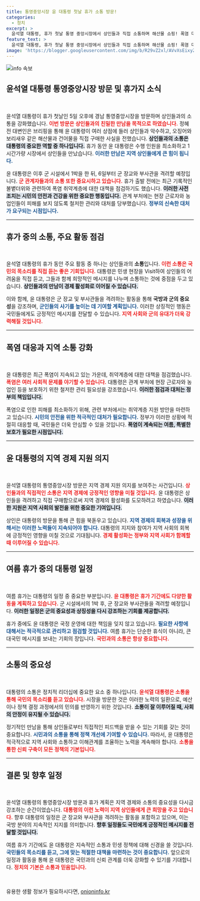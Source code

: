 ```yaml
---
title: 통영중앙시장 윤 대통령 첫날 휴가 소통 방문!
categories:
  - 정치
excerpt: >
  윤석열 대통령, 휴가 첫날 통영 중앙시장에서 상인들과 직접 소통하며 해산물 쇼핑! 폭염 대책도 강조한 그는 부사관 격려를 위해 군 시설로 향합니다.
feature_text: >
  윤석열 대통령, 휴가 첫날 통영 중앙시장에서 상인들과 직접 소통하며 해산물 쇼핑! 폭염 대책도 강조한 그는 부사관 격려를 위해 군 시설로 향합니다.
image: 'https://blogger.googleusercontent.com/img/b/R29vZ2xl/AVvXsEixyZcFfHzMRdzZMjFBmAUKJYCLCGyLL1o632UiGVXcaFdKo_bkvkuCioo0uUKlGfBVcT3P84aROyZIXSBEx3Aw5nCQ3pTgDom1WDC4m8eifvWiAmWEEVb4x6G_l8C0QH225ldMjyaFvpxGEBGNO37VmDTDMHGhJPq73UglMfDca1-0aw/s1600/blogspot.png'
---
```


<p><img src="https://blogger.googleusercontent.com/img/b/R29vZ2xl/AVvXsEixyZcFfHzMRdzZMjFBmAUKJYCLCGyLL1o632UiGVXcaFdKo_bkvkuCioo0uUKlGfBVcT3P84aROyZIXSBEx3Aw5nCQ3pTgDom1WDC4m8eifvWiAmWEEVb4x6G_l8C0QH225ldMjyaFvpxGEBGNO37VmDTDMHGhJPq73UglMfDca1-0aw/s1600/blogspot.png" alt="info 속보" /></p>

<h2 data-ke-size="size26">윤석열 대통령 통영중앙시장 방문 및 휴가지 소식</h2>

<p data-ke-size="size16">&nbsp;</p>

<p>윤석열 대통령이 휴가 첫날인 5일 오후에 경남 통영중앙시장을 방문하며 상인들과의 소통을 강화했습니다. <b><span style="color: #ee2323;">이번 방문은 상인들과의 친밀한 만남을 목적으로 하였습니다.</span></b> 정혜전 대변인은 브리핑을 통해 윤 대통령이 여러 상점에 들러 상인들과 악수하고, 오징어와 보리새우 같은 해산물과 건어물을 직접 구매한 사실을 전했습니다. <b><span style="background-color: #21538527;">상인들과의 소통은 대통령의 중요한 역할 중 하나입니다.</span></b> 휴가 동안 윤 대통령은 수행 인원을 최소화하고 1시간가량 시장에서 상인들을 만났습니다. <b><span style="color: #1a5490;">이러한 만남은 지역 상인들에게 큰 힘이 됩니다.</span></b></p>

<p>윤 대통령은 이후 군 시설에서 1박을 한 뒤, 6일부터 군 장교와 부사관을 격려할 예정입니다. <b><span style="color: #ee2323;">군 관계자들과의 소통 또한 중요시하고 있습니다.</span></b> 휴가 출발 전에는 최근 기록적인 불볕더위와 관련하여 폭염 취약계층에 대한 대책을 점검하기도 했습니다. <b><span style="background-color: #21538527;">이러한 사전 조치는 시민의 안전과 건강을 위한 중요한 행동입니다.</span></b> 관계 부처에는 현장 근로자와 농업인들이 피해를 보지 않도록 철저한 관리와 대처를 당부했습니다. <b><span style="color: #1a5490;">정부의 신속한 대처가 요구되는 시점입니다.</span></b></p>

<hr>

<h2 data-ke-size="size26">휴가 중의 소통, 주요 활동 점검</h2>

<p data-ke-size="size16">&nbsp;</p>

<p>윤석열 대통령의 휴가 동안 주요 활동 중 하나는 상인들과의 <b>소통</b>입니다. <b><span style="color: #ee2323;">이런 소통은 국민의 목소리를 직접 듣는 좋은 기회입니다.</span></b> 대통령은 민생 현장을 Visit하여 상인들의 어려움을 직접 듣고, 그들과 함께 희망적인 메시지를 나누며 소통하는 것에 중점을 두고 있습니다. <b><span style="background-color: #21538527;">상인들과의 만남이 경제 활성화로 이어질 수 있습니다.</span></b>  </p>

<p>이와 함께, 윤 대통령은 군 장교 및 부사관들을 격려하는 활동을 통해 <b>국방과 군의 중요성</b>을 강조하며, <b><span style="color: #1a5490;">군인들의 사기를 높이는 데 기여할 계획입니다.</span></b> 이러한 상징적인 행동은 국민들에게도 긍정적인 메시지를 전달할 수 있습니다. <b><span style="color: #ee2323;">지역 사회와 군의 유대가 더욱 강력해질 것입니다.</span></b></p>

<hr>

<h2 data-ke-size="size26">폭염 대응과 지역 소통 강화</h2>

<p data-ke-size="size16">&nbsp;</p>

<p>윤 대통령은 최근 폭염이 지속되고 있는 가운데, 취약계층에 대한 대책을 점검했습니다. <b><span style="color: #ee2323;">폭염은 여러 사회적 문제를 야기할 수 있습니다.</span></b> 대통령은 관계 부처에 현장 근로자와 농업인 등을 보호하기 위한 철저한 관리 필요성을 강조했습니다. <b><span style="background-color: #21538527;">이러한 점검과 대처는 정부의 책임입니다.</span></b> </p>

<p>폭염으로 인한 피해를 최소화하기 위해, 관련 부처에서는 취약계층 지원 방안을 마련하고 있습니다. <b><span style="color: #1a5490;">시민의 안전을 위한 적극적인 대처가 필요합니다.</span></b> 정부가 이러한 상황에 적절히 대응할 때, 국민들은 더욱 안심할 수 있을 것입니다. <b><span style="background-color: #21538527;">폭염이 계속되는 여름, 특별한 보호가 필요한 시점입니다.</span></b></p>

<hr>

<h2 data-ke-size="size26">윤 대통령의 지역 경제 지원 의지</h2>

<p data-ke-size="size16">&nbsp;</p>

<p>윤석열 대통령의 통영중앙시장 방문은 지역 경제 지원 의지를 보여주는 사건입니다. <b><span style="color: #ee2323;">상인들과의 직접적인 소통은 지역 경제에 긍정적인 영향을 미칠 것입니다.</span></b> 윤 대통령은 상인들을 격려하고 직접 구매함으로써 지역 경제의 활성화를 도모하려고 하였습니다. <b><span style="background-color: #21538527;">이러한 지원은 지역 사회의 발전을 위한 중요한 기여입니다.</span></b></p>

<p>상인은 대통령의 방문을 통해 큰 힘을 북돋우고 있습니다. <b><span style="color: #1a5490;">지역 경제의 회복과 성장을 위해서는 이러한 노력들이 지속되어야 합니다.</span></b> 대통령의 지지와 참여가 지역 사회의 회복에 긍정적인 영향을 미칠 것으로 기대됩니다. <b><span style="color: #ee2323;">경제 활성화는 정부와 지역 사회가 함께할 때 이루어질 수 있습니다.</span></b></p>

<hr>

<h2 data-ke-size="size26">여름 휴가 중의 대통령 일정</h2>

<p data-ke-size="size16">&nbsp;</p>

<p>여름 휴가는 대통령의 일정 중 중요한 부분입니다. <b><span style="color: #ee2323;">윤 대통령은 휴가 기간에도 다양한 활동을 계획하고 있습니다.</span></b> 군 시설에서의 1박 후, 군 장교와 부사관들을 격려할 예정입니다. <b><span style="background-color: #21538527;">이러한 일정은 군의 중요성과 상징성을 다시 강조하는 기회를 제공합니다.</span></b></p>

<p>휴가 중에도 윤 대통령은 국정 운영에 대한 책임을 잊지 않고 있습니다. <b><span style="color: #1a5490;">필요한 사항에 대해서는 적극적으로 관리하고 점검할 것입니다.</span></b> 여름 휴가는 단순한 휴식이 아니라, 큰 대국민 메시지를 보내는 기회의 장입니다. <b><span style="color: #ee2323;">국민과의 소통은 항상 중요합니다.</span></b></p>

<hr>

<h2 data-ke-size="size26">소통의 중요성</h2>

<p data-ke-size="size16">&nbsp;</p>

<p>대통령의 소통은 정치적 리더십에 중요한 요소 중 하나입니다. <b><span style="color: #ee2323;">윤석열 대통령은 소통을 통해 국민의 목소리를 듣고 있습니다.</span></b> 시장을 방문한 것은 이러한 노력의 일환으로, 예산이나 정책 결정 과정에서의 민의를 반영하기 위한 것입니다. <b><span style="background-color: #21538527;">소통이 잘 이루어질 때, 사회의 안정이 유지될 수 있습니다.</span></b></p>

<p>정기적인 만남을 통해 상인들로부터 직접적인 피드백을 받을 수 있는 기회를 갖는 것이 중요합니다. <b><span style="color: #1a5490;">시민과의 소통을 통해 정책 개선에 기여할 수 있습니다.</span></b> 따라서, 윤 대통령은 적극적으로 지역 사회와 소통하고 이해관계를 조율하는 노력을 계속해야 합니다. <b><span style="color: #ee2323;">소통을 통한 신뢰 구축이 모든 정책의 기본입니다.</span></b></p>

<hr>

<h2 data-ke-size="size26">결론 및 향후 일정</h2>

<p data-ke-size="size16">&nbsp;</p>

<p>윤석열 대통령의 통영중앙시장 방문과 휴가 계획은 지역 경제와 소통의 중요성을 다시금 강조하는 순간이었습니다. <b><span style="color: #ee2323;">대통령의 이런 노력이 지역 상인들에게 큰 희망을 주고 있습니다.</span></b> 향후 대통령의 일정은 군 장교와 부사관을 격려하는 활동을 포함하고 있으며, 이는 국방 분야의 지속적인 지지를 의미합니다. <b><span style="background-color: #21538527;">향후 일정들도 국민에게 긍정적인 메시지를 전달할 것입니다.</span></b></p>

<p>여름 휴가 기간에도 윤 대통령은 지속적인 소통과 민생 정책에 대해 신경을 쓸 것입니다. <b><span style="color: #1a5490;">국민들의 목소리를 듣고, 그에 맞는 적절한 대책을 마련하는 것이 중요합니다.</span></b> 앞으로의 일정과 활동을 통해 윤 대통령은 국민과의 신뢰 관계를 더욱 강화할 수 있기를 기대합니다. <b><span style="color: #ee2323;">정치의 기본은 소통과 믿음입니다.</span></b> </p>

<p data-ke-size="size16">&nbsp;</p>
유용한 생활 정보가 필요하시다면, <a href="https://onioninfo.kr" rel="dofollow">onioninfo.kr</a>


